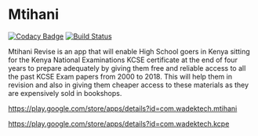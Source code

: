 # Mtihani
[![Codacy Badge](https://api.codacy.com/project/badge/Grade/54efc1f1e3c540e8ab36a75711a30d59)](https://app.codacy.com/manual/WadeQ/Mtihani?utm_source=github.com&utm_medium=referral&utm_content=WadeQ/Mtihani&utm_campaign=Badge_Grade_Dashboard)
[![Build Status](https://travis-ci.com/WadeQ/Mtihani.svg?branch=master)](https://travis-ci.com/WadeQ/Mtihani)

Mtihani Revise is an app that will enable High School goers in Kenya sitting for the Kenya National Examinations KCSE certificate at the end of  four years to prepare adequately by giving them free and reliable access to all the past KCSE Exam papers from 2000 to 2018. This will help them in revision and also in giving them cheaper access to these materials as they are expensively sold in bookshops.

https://play.google.com/store/apps/details?id=com.wadektech.mtihani

https://play.google.com/store/apps/details?id=com.wadektech.kcpe
